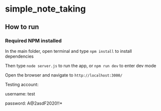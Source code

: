 # simple_note_taking

## How to run

### Required NPM installed

In the main folder, open terminal and type ```npm install``` to install dependencies

Then type ```node server.js``` to run the app, or ```npm run dev``` to enter dev mode

Open the browser and navigate to ```http://localhost:3000/```


Testing account:

username: test

password: A@2asdF2020!!*
